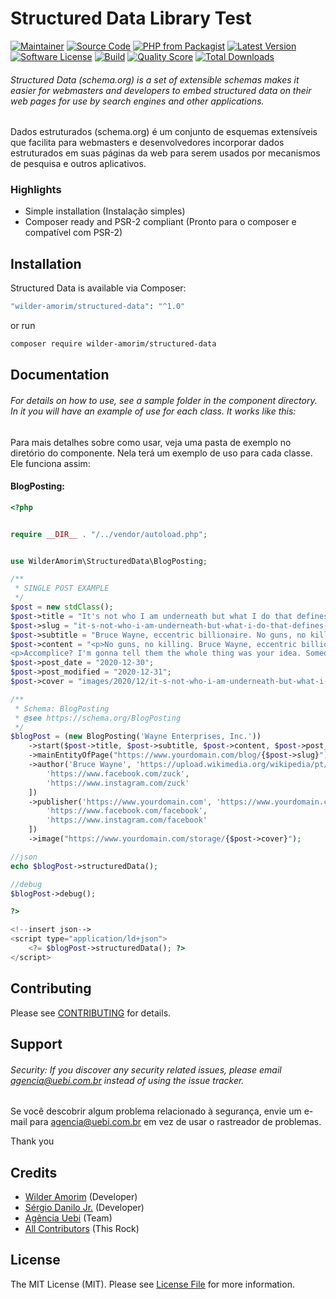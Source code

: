 # Structured Data Library Test

[![Maintainer](http://img.shields.io/badge/maintainer-@wilder-amorim-blue.svg?style=flat-square)](https://twitter.com/wilder-amorim)
[![Source Code](http://img.shields.io/badge/source-wilder-amorim/structured-data-blue.svg?style=flat-square)](https://github.com/wilder-amorim/structured-data)
[![PHP from Packagist](https://img.shields.io/packagist/php-v/wilder-amorim/structured-data.svg?style=flat-square)](https://packagist.org/packages/wilder-amorim/structured-data)
[![Latest Version](https://img.shields.io/github/release/wilder-amorim/structured-data.svg?style=flat-square)](https://github.com/wilder-amorim/structured-data/releases)
[![Software License](https://img.shields.io/badge/license-MIT-brightgreen.svg?style=flat-square)](LICENSE)
[![Build](https://img.shields.io/scrutinizer/build/g/wilder-amorim/structured-data.svg?style=flat-square)](https://scrutinizer-ci.com/g/wilder-amorim/structured-data)
[![Quality Score](https://img.shields.io/scrutinizer/g/wilder-amorim/structured-data.svg?style=flat-square)](https://scrutinizer-ci.com/g/wilder-amorim/structured-data)
[![Total Downloads](https://img.shields.io/packagist/dt/wilder-amorim/structured-data.svg?style=flat-square)](https://packagist.org/packages/cwilder-amorim/structured-data)

###### Structured Data (schema.org) is a set of extensible schemas makes it easier for webmasters and developers to embed  structured data on their web pages for use by search engines and other applications.

Dados estruturados (schema.org) é um conjunto de esquemas extensíveis que facilita para webmasters e desenvolvedores incorporar dados estruturados em suas páginas da web para serem usados por mecanismos de pesquisa e outros aplicativos.

### Highlights

- Simple installation (Instalação simples)
- Composer ready and PSR-2 compliant (Pronto para o composer e compatível com PSR-2)

## Installation

Structured Data is available via Composer:

```bash
"wilder-amorim/structured-data": "^1.0"
```

or run

```bash
composer require wilder-amorim/structured-data
```

## Documentation

###### For details on how to use, see a sample folder in the component directory. In it you will have an example of use for each class. It works like this:

Para mais detalhes sobre como usar, veja uma pasta de exemplo no diretório do componente. Nela terá um exemplo de uso para cada classe. Ele funciona assim:

#### BlogPosting:

```php
<?php


require __DIR__ . "/../vendor/autoload.php";


use WilderAmorim\StructuredData\BlogPosting;

/**
 * SINGLE POST EXAMPLE
 */
$post = new stdClass();
$post->title = "It's not who I am underneath but what I do that defines me.";
$post->slug = "it-s-not-who-i-am-underneath-but-what-i-do-that-defines-me";
$post->subtitle = "Bruce Wayne, eccentric billionaire. No guns, no killing. Swear to me! I'm Batman";
$post->content = "<p>No guns, no killing. Bruce Wayne, eccentric billionaire. Hero can be anyone. Even a man knowing something as simple and reassuring as putting a coat around a young boy shoulders to let him know the world hadn't ended.</p>
<p>Accomplice? I'm gonna tell them the whole thing was your idea. Someone like you. Someone who'll rattle the cages. I'll be standing where l belong. Between you and the peopIe of Gotham. It's not who I am underneath but what I do that defines me.</p>";
$post->post_date = "2020-12-30";
$post->post_modified = "2020-12-31";
$post->cover = "images/2020/12/it-s-not-who-i-am-underneath-but-what-i-do-that-defines-me.jpg";

/**
 * Schema: BlogPosting
 * @see https://schema.org/BlogPosting
 */
$blogPost = (new BlogPosting('Wayne Enterprises, Inc.'))
    ->start($post->title, $post->subtitle, $post->content, $post->post_date, $post->post_modified)
    ->mainEntityOfPage("https://www.yourdomain.com/blog/{$post->slug}")
    ->author('Bruce Wayne', 'https://upload.wikimedia.org/wikipedia/pt/4/46/Bruce_Wayne_06.jpg', [
        'https://www.facebook.com/zuck',
        'https://www.instagram.com/zuck'
    ])
    ->publisher('https://www.yourdomain.com', 'https://www.yourdomain.com/logo.png', [
        'https://www.facebook.com/facebook',
        'https://www.instagram.com/facebook'
    ])
    ->image("https://www.yourdomain.com/storage/{$post->cover}");

//json
echo $blogPost->structuredData();

//debug
$blogPost->debug();

?>

<!--insert json-->
<script type="application/ld+json">
    <?= $blogPost->structuredData(); ?>
</script>
```

## Contributing

Please see [CONTRIBUTING](https://github.com/wilder-amorim/structured-data/blob/master/CONTRIBUTING.md) for details.

## Support

###### Security: If you discover any security related issues, please email agencia@uebi.com.br instead of using the issue tracker.

Se você descobrir algum problema relacionado à segurança, envie um e-mail para agencia@uebi.com.br em vez de usar o rastreador de problemas.

Thank you

## Credits

- [Wilder Amorim](https://github.com/wilder-amorim) (Developer)
- [Sérgio Danilo Jr.](https://github.com/sergiodanilojr) (Developer)
- [Agência Uebi](https://www.uebi.com.br) (Team)
- [All Contributors](https://github.com/wilder-amorim/structured-data/contributors) (This Rock)

## License

The MIT License (MIT). Please see [License File](https://github.com/wilder-amorim/structured-data/blob/master/LICENSE) for more information.
